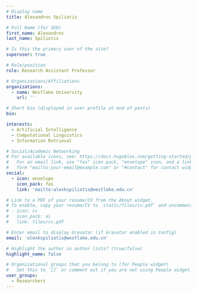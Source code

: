 ```yaml
---
# Display name
title: Alexandros Spiliotis

# Full Name (for SEO)
first_name: Alexandros
last_name: Spiliotis

# Is this the primary user of the site?
superuser: true

# Role/position
role: Research Assistant Professor

# Organizations/Affiliations
organizations:
  - name: Westlake University
    url: ''

# Short bio (displayed in user profile at end of posts)
bio: 

interests:
  - Artificial Intelligence
  - Computational Linguistics
  - Information Retrieval

# Social/Academic Networking
# For available icons, see: https://docs.hugoblox.com/getting-started/page-builder/#icons
#   For an email link, use "fas" icon pack, "envelope" icon, and a link in the
#   form "mailto:your-email@example.com" or "#contact" for contact widget.
social:
  - icon: envelope
    icon_pack: fas
    link: 'mailto:alexkspiliotis@westlake.edu.cn'

# Link to a PDF of your resume/CV from the About widget.
# To enable, copy your resume/CV to `static/files/cv.pdf` and uncomment the lines below.
# - icon: cv
#   icon_pack: ai
#   link: files/cv.pdf

# Enter email to display Gravatar (if Gravatar enabled in Config)
email: 'alexkspiliotis@westlake.edu.cn'

# Highlight the author in author lists? (true/false)
highlight_name: false

# Organizational groups that you belong to (for People widget)
#   Set this to `[]` or comment out if you are not using People widget.
user_groups:
  - Researchers
---
```

